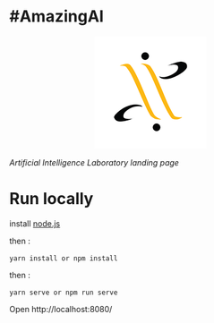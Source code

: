# #AmazingAI

<div style='text-align:center;'>
    <img src='assets/img/logo-xs.png' alt='#amazingAI'>
</div>

_Artificial Intelligence Laboratory landing page_

# Run locally

install [node.js](https://nodejs.org/en/)

then :

    yarn install or npm install

then :

    yarn serve or npm run serve

Open http://localhost:8080/
